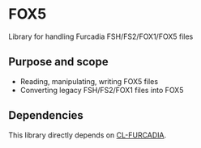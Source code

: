 # FOX5
Library for handling Furcadia FSH/FS2/FOX1/FOX5 files

## Purpose and scope
  * Reading, manipulating, writing FOX5 files
  * Converting legacy FSH/FS2/FOX1 files into FOX5

## Dependencies
This library directly depends on [CL-FURCADIA](https://github.com/phoe/cl-furcadia).
